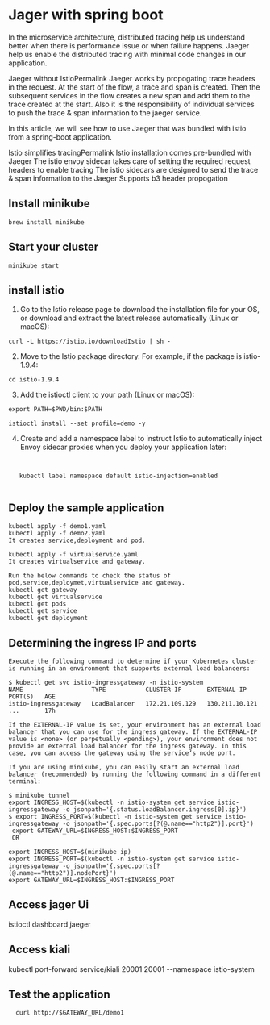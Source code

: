 # Jager with spring boot

In the microservice architecture, distributed tracing help us understand better when there is performance issue or when failure happens. Jaeger help us enable the distributed tracing with minimal code changes in our application.

Jaeger without IstioPermalink
Jaeger works by propogating trace headers in the request. At the start of the flow, a trace and span is created. Then the subsequent services in the flow creates a new span and add them to the trace created at the start. Also it is the responsibility of individual services to push the trace & span information to the jaeger service.

In this article, we will see how to use Jaeger that was bundled with istio from a spring-boot application.

Istio simplifies tracingPermalink
Istio installation comes pre-bundled with Jaeger
The istio envoy sidecar takes care of setting the required request headers to enable tracing
The istio sidecars are designed to send the trace & span information to the Jaeger
Supports b3 header propogation

## Install minikube
```
brew install minikube

```

## Start your cluster

```
minikube start

```

## install istio

1. Go to the Istio release page to download the installation file for your OS, or download and extract the latest release automatically (Linux or macOS):

```
curl -L https://istio.io/downloadIstio | sh -

```

2. Move to the Istio package directory. For example, if the package is istio-1.9.4:
```
cd istio-1.9.4
```

3. Add the istioctl client to your path (Linux or macOS):
```
export PATH=$PWD/bin:$PATH

istioctl install --set profile=demo -y

```
4. Create and add a namespace label to instruct Istio to automatically inject Envoy sidecar proxies when you deploy your application later:
```

   
   kubectl label namespace default istio-injection=enabled
   
```
## Deploy the sample application

```
kubectl apply -f demo1.yaml
kubectl apply -f demo2.yaml
It creates service,deployment and pod.

kubectl apply -f virtualservice.yaml
It creates virtualservice and gateway.

Run the below commands to check the status of pod,service,deploymet,virtualservice and gateway.
kubectl get gateway
kubectl get virtualservice
kubectl get pods
kubectl get service
kubectl get deployment

```

## Determining the ingress IP and ports

```
Execute the following command to determine if your Kubernetes cluster is running in an environment that supports external load balancers:

$ kubectl get svc istio-ingressgateway -n istio-system
NAME                   TYPE           CLUSTER-IP       EXTERNAL-IP      PORT(S)   AGE
istio-ingressgateway   LoadBalancer   172.21.109.129   130.211.10.121   ...       17h

If the EXTERNAL-IP value is set, your environment has an external load balancer that you can use for the ingress gateway. If the EXTERNAL-IP value is <none> (or perpetually <pending>), your environment does not provide an external load balancer for the ingress gateway. In this case, you can access the gateway using the service’s node port.

If you are using minikube, you can easily start an external load balancer (recommended) by running the following command in a different terminal:

$ minikube tunnel
export INGRESS_HOST=$(kubectl -n istio-system get service istio-ingressgateway -o jsonpath='{.status.loadBalancer.ingress[0].ip}')
$ export INGRESS_PORT=$(kubectl -n istio-system get service istio-ingressgateway -o jsonpath='{.spec.ports[?(@.name=="http2")].port}')
 export GATEWAY_URL=$INGRESS_HOST:$INGRESS_PORT
 OR
 
export INGRESS_HOST=$(minikube ip)
export INGRESS_PORT=$(kubectl -n istio-system get service istio-ingressgateway -o jsonpath='{.spec.ports[?(@.name=="http2")].nodePort}')
export GATEWAY_URL=$INGRESS_HOST:$INGRESS_PORT
```

## Access jager Ui
istioctl dashboard jaeger

## Access kiali

kubectl port-forward service/kiali 20001 20001 --namespace istio-system 

## Test the application

```
  curl http://$GATEWAY_URL/demo1
  
```

